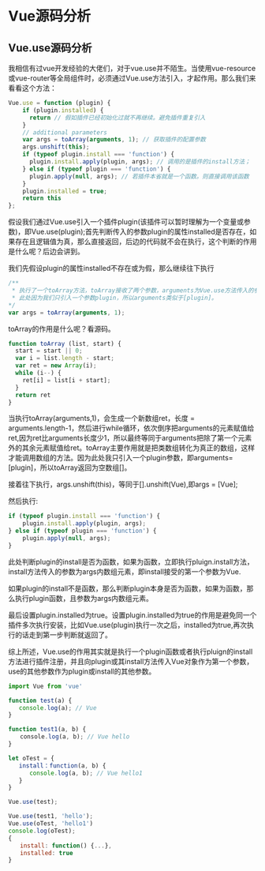 # Vue源码分析

## Vue.use源码分析

我相信有过vue开发经验的大佬们，对于vue.use并不陌生。当使用vue-resource或vue-router等全局组件时，必须通过Vue.use方法引入，才起作用。那么我们来看看这个方法：

```javascript
Vue.use = function (plugin) {
    if (plugin.installed) {
      return // 假如插件已经初始化过就不再继续。避免插件重复引入
    }
    // additional parameters
    var args = toArray(arguments, 1); // 获取插件的配置参数
    args.unshift(this);
    if (typeof plugin.install === 'function') {
      plugin.install.apply(plugin, args); // 调用的是插件的install方法；
    } else if (typeof plugin === 'function') {
      plugin.apply(null, args); // 若插件本省就是一个函数。则直接调用该函数
    }
    plugin.installed = true;
    return this
};
```

假设我们通过Vue.use引入一个插件plugin(该插件可以暂时理解为一个变量或参数)，即Vue.use(plugin);首先判断传入的参数plugin的属性installed是否存在，如果存在且逻辑值为真，那么直接返回，后边的代码就不会在执行，这个判断的作用是什么呢？后边会讲到。

我们先假设plugin的属性installed不存在或为假，那么继续往下执行

```javascript
/**
 * 执行了一个toArray方法，toArray接收了两个参数，arguments为Vue.use方法传入的参数集合，例如Vue.use(a,b, * c),那么arguments类似于[a,b,c]（说明：arguments只是类数组，并不是真正的数组）
 * 此处因为我们只引入一个参数plugin，所以arguments类似于[plugin]。
*/
var args = toArray(arguments, 1);
```

toArray的作用是什么呢？看源码。

```javascript
function toArray (list, start) {
  start = start || 0;
  var i = list.length - start;
  var ret = new Array(i);
  while (i--) {
    ret[i] = list[i + start];
  }
  return ret
}
```

当执行toArray(arguments,1)，会生成一个新数组ret，长度 = arguments.length-1，然后进行while循环，依次倒序把arguments的元素赋值给ret,因为ret比arguments长度少1，所以最终等同于arguments把除了第一个元素外的其余元素赋值给ret。toArray主要作用就是把类数组转化为真正的数组，这样才能调用数组的方法。因为此处我只引入一个plugin参数，即arguments=[plugin]，所以toArray返回为空数组[]。

接着往下执行，args.unshift(this)，等同于[].unshift(Vue),即args = [Vue];

然后执行:
```javascript
if (typeof plugin.install === 'function') {
    plugin.install.apply(plugin, args);
} else if (typeof plugin === 'function') {
    plugin.apply(null, args);
}
```

此处判断plugin的install是否为函数，如果为函数，立即执行pluign.install方法，install方法传入的参数为args内数组元素，即install接受的第一个参数为Vue.

如果plugin的install不是函数，那么判断plugin本身是否为函数，如果为函数，那么执行plugin函数，且参数为args内数组元素。

最后设置plugin.installed为true。设置plugin.installed为true的作用是避免同一个插件多次执行安装，比如Vue.use(plugin)执行一次之后，installed为true,再次执行的话走到第一步判断就返回了。

综上所述，Vue.use的作用其实就是执行一个plugin函数或者执行pluign的install方法进行插件注册，并且向plugin或其install方法传入Vue对象作为第一个参数，use的其他参数作为plugin或install的其他参数。

```javascript
import Vue from 'vue'

function test(a) {
   console.log(a); // Vue
}

function test1(a, b) {
　　console.log(a, b); // Vue hello
}

let oTest = {
   install：function(a, b) {
      console.log(a, b); // Vue hello1
   }
}

Vue.use(test);

Vue.use(test1, 'hello');
Vue.use(oTest, 'hello1')
console.log(oTest);
{
　　install: function() {...},
　　installed: true
}
```